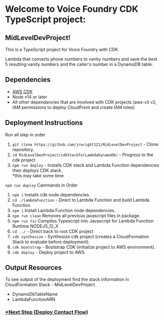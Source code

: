 # Welcome to Voice Foundry CDK TypeScript project: 
## MidLevelDevProject!

This is a TypeScript project for Voice Foundry with CDK.

Lambda that converts phone numbers to vanity numbers and save the best 5 resulting vanity numbers and the caller's number in a DynamoDB table.

## Dependencies
 * [AWS CDK](https://docs.aws.amazon.com/cdk/latest/guide/getting_started.html)
 * Node v14 or later
 * All other dependancies that are involved with CDK projects (aws-cli v2, IAM permissions to deploy CloudFront and create IAM roles)

## Deployment Instructions
Run all step in order
 1. `git clone https://github.com/jrwright121/MidLevelDevProject` - Clone repository.
 2. `cd MidLevelDevProject/cdkStackforLambdaDynamoDb/` - Progress to the cdk project
 3. `npm run deploy` - Installs CDK stack and Lambda Function dependencies then deploys CDK stack.<br />*this may take some time

`npm run deploy` Cammands in Order 
 1. `npm i`  Installs cdk node dependencies.
 3. `cd ./lambdaFunction`  - Direct to Lambda Function and build Lambda Function. 
 3. `npm i` Install Lambda Function node dependencies. 
 4. `npm run clean` Removes all previous javascript files in package. 
 5. `npm run tsc` Compiles Typescript into Javascript for Lambda Function Runtime NODEJS_12_X
 6. `cd ../` - Direct back to root CDK project
 7. `cdk synthesize` - Synthesize cdk project (creates a CloudFormation Stack to evaluate before deployment).
 8. `cdk bootstrap` - Bootstrap CDK (initialize project to AWS environment).
 9. `cdk deploy` - Deploy project to AWS.
 
 ## Output Resources
 To see output of the deployment find the stack information in CloudFormation Stack - MidLevelDevProject
  * DynamoDbTableName
  * LambdaFunctionARN

### [*Next Step (Deploy Contact Flow)](https://github.com/jrwright121/MidLevelDevProject/tree/main/connectContactFlow)
